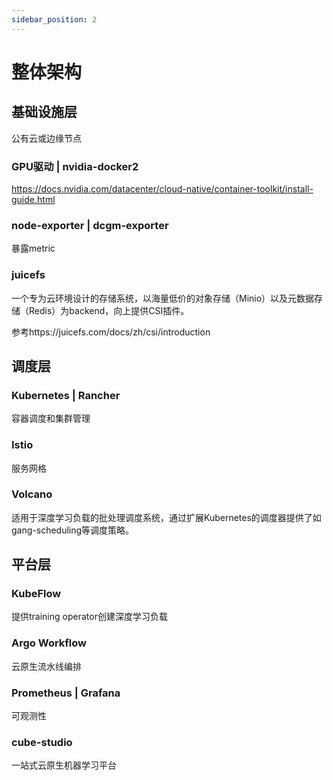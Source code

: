 ```yaml
---
sidebar_position: 2
---
```


# 整体架构

## 基础设施层
公有云或边缘节点

### GPU驱动 | nvidia-docker2
https://docs.nvidia.com/datacenter/cloud-native/container-toolkit/install-guide.html

### node-exporter | dcgm-exporter
暴露metric

### juicefs
一个专为云环境设计的存储系统，以海量低价的对象存储（Minio）以及元数据存储（Redis）为backend，向上提供CSI插件。

参考https://juicefs.com/docs/zh/csi/introduction

## 调度层

### Kubernetes | Rancher
容器调度和集群管理
### Istio
服务网格

### Volcano
适用于深度学习负载的批处理调度系统，通过扩展Kubernetes的调度器提供了如gang-scheduling等调度策略。

## 平台层

### KubeFlow
提供training operator创建深度学习负载

### Argo Workflow
云原生流水线编排

### Prometheus | Grafana
可观测性

### cube-studio
一站式云原生机器学习平台